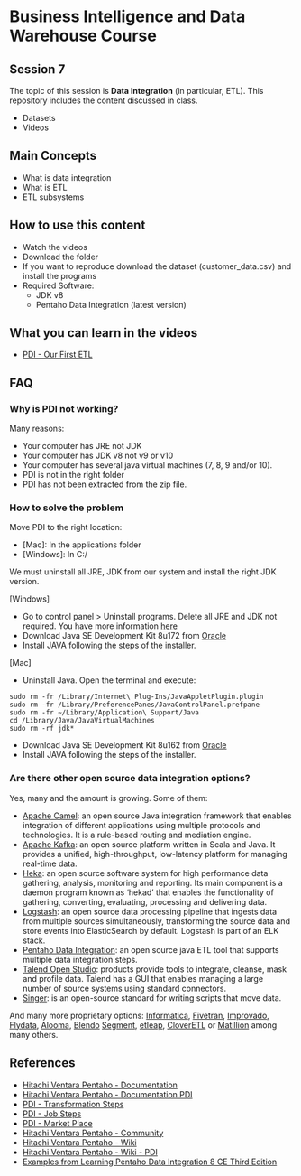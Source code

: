 # Business Intelligence and Data Warehouse Course

## Session 7

The topic of this session is **Data Integration** (in particular, ETL). This repository includes the content discussed in class.

  - Datasets
  - Videos

## Main Concepts

  - What is data integration
  - What is ETL
  - ETL subsystems

## How to use this content

  - Watch the videos
  - Download the folder
  - If you want to reproduce download the dataset (customer_data.csv) and install the programs
  - Required Software:
    - JDK v8
    - Pentaho Data Integration (latest version)
  
## What you can learn in the videos

  - [PDI - Our First ETL](https://vimeo.com/234685308)

## FAQ

### Why is PDI not working?

Many reasons:

 - Your computer has JRE not JDK
 - Your computer has JDK v8 not v9 or v10
 - Your computer has several java virtual machines (7, 8, 9 and/or 10).
 - PDI is not in the right folder
 - PDI has not been extracted from the zip file.
 
### How to solve the problem

Move PDI to the right location:

  - [Mac]: In the applications folder
  - [Windows]: In C:/

We must uninstall all JRE, JDK from our system and install the right JDK version.

[Windows]

  - Go to control panel > Uninstall programs. Delete all JRE and JDK not required. You have more information [here](https://java.com/en/download/help/uninstall_java.xml)
  - Download Java SE Development Kit 8u172 from [Oracle](http://www.oracle.com/technetwork/java/javase/downloads/jdk8-downloads-2133151.html)
  - Install JAVA following the steps of the installer.

[Mac]

  - Uninstall Java. Open the terminal and execute:

``` 
sudo rm -fr /Library/Internet\ Plug-Ins/JavaAppletPlugin.plugin
sudo rm -fr /Library/PreferencePanes/JavaControlPanel.prefpane
sudo rm -fr ~/Library/Application\ Support/Java
cd /Library/Java/JavaVirtualMachines
sudo rm -rf jdk*
``` 

  - Download Java SE Development Kit 8u162 from [Oracle](http://www.oracle.com/technetwork/java/javase/downloads/jdk8-downloads-2133151.html)
  - Install JAVA following the steps of the installer.

### Are there other open source data integration options?

Yes, many and the amount is growing. Some of them:

 - [Apache Camel](https://camel.apache.org): an open source Java integration framework that enables integration of different applications using multiple protocols and technologies. It is a rule-based routing and mediation engine.
 - [Apache Kafka](https://kafka.apache.org): an open source platform written in Scala and Java. It provides a unified, high-throughput, low-latency platform for managing real-time data.
 - [Heka](http://hekad.readthedocs.io): an open source software system for high performance data gathering, analysis, monitoring and reporting. Its main component is a daemon program known as ‘hekad’ that enables the functionality of gathering, converting, evaluating, processing and delivering data.
 - [Logstash](https://www.elastic.co/products/logstash): an open source data processing pipeline that ingests data from multiple sources simultaneously, transforming the source data and store events into ElasticSearch by default. Logstash is part of an ELK stack.
 - [Pentaho Data Integration](https://sourceforge.net/projects/pentaho/files/): an open source java ETL tool that supports multiple data integration steps. 
 - [Talend Open Studio](https://www.talend.com/products/talend-open-studio/): products provide tools to integrate, cleanse, mask and profile data. Talend has a GUI that enables managing a large number of source systems using standard connectors.
 - [Singer](https://www.singer.io): is an open-source standard for writing scripts that move data.
 
And many more proprietary options: [Informatica](https://www.informatica.com), [Fivetran](https://fivetran.com), [Improvado](http://improvado.io), [Flydata](https://www.flydata.com), [Alooma](https://www.alooma.com), [Blendo](https://www.blendo.co) [Segment](https://segment.com), [etleap](https://etleap.com), [CloverETL](http://www.cloveretl.com) or [Matillion](https://www.matillion.com) among many others. 

## References

  - [Hitachi Ventara Pentaho - Documentation](https://help.pentaho.com/Documentation/)
  - [Hitachi Ventara Pentaho - Documentation PDI](https://help.pentaho.com/Documentation/8.0/Products/Data_Integration)
  - [PDI - Transformation Steps](https://help.pentaho.com/Documentation/8.0/Products/Data_Integration/Transformation_Step_Reference)
  - [PDI - Job Steps](https://help.pentaho.com/Documentation/8.0/Products/Data_Integration/Job_Entry_Reference)
  - [PDI - Market Place](https://help.pentaho.com/Documentation/8.0/Products/Data_Integration/Marketplace)
  - [Hitachi Ventara Pentaho - Community](https://community.hds.com/community/products-and-solutions/pentaho/)
  - [Hitachi Ventara Pentaho - Wiki](https://wiki.pentaho.com)
  - [Hitachi Ventara Pentaho - Wiki - PDI](https://wiki.pentaho.com/display/EAI/Latest+Pentaho+Data+Integration+(aka+Kettle)+Documentation)
  - [Examples from Learning Pentaho Data Integration 8 CE Third Edition](https://github.com/PacktPublishing/Learning-Pentaho-Data-Integration-8-CE-Third-Edition)
